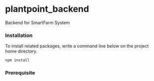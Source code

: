 # plantpoint_backend
Backend for SmartFarm System 

### Installation

To install related packages, write a command line below on the project home directory.

```bash
npm install
```

### Prerequisite

